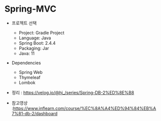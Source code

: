 # Spring-MVC

* 프로젝트 선택
  * Project: Gradle Project
  * Language: Java
  * Spring Boot: 2.4.4
  * Packaging: Jar
  * Java: 11
  
* Dependencies
  * Spring Web
  * Thymeleaf
  * Lombok
  
 * 정리 : https://velog.io/@hj_/series/Spring-DB-2%ED%8E%B8
 * 참고영상 :https://www.inflearn.com/course/%EC%8A%A4%ED%94%84%EB%A7%81-db-2/dashboard
